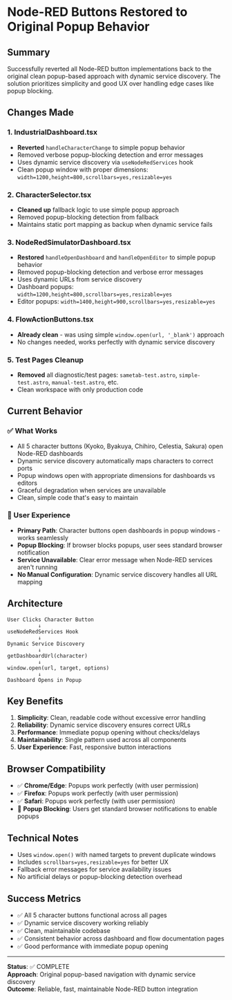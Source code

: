# Node-RED Buttons Restored to Original Popup Behavior

## Summary
Successfully reverted all Node-RED button implementations back to the original clean popup-based approach with dynamic service discovery. The solution prioritizes simplicity and good UX over handling edge cases like popup blocking.

## Changes Made

### 1. IndustrialDashboard.tsx
- **Reverted** `handleCharacterChange` to simple popup behavior
- Removed verbose popup-blocking detection and error messages  
- Uses dynamic service discovery via `useNodeRedServices` hook
- Clean popup window with proper dimensions: `width=1200,height=800,scrollbars=yes,resizable=yes`

### 2. CharacterSelector.tsx  
- **Cleaned up** fallback logic to use simple popup approach
- Removed popup-blocking detection from fallback
- Maintains static port mapping as backup when dynamic service fails

### 3. NodeRedSimulatorDashboard.tsx
- **Restored** `handleOpenDashboard` and `handleOpenEditor` to simple popup behavior
- Removed popup-blocking detection and verbose error messages
- Uses dynamic URLs from service discovery
- Dashboard popups: `width=1200,height=800,scrollbars=yes,resizable=yes`
- Editor popups: `width=1400,height=900,scrollbars=yes,resizable=yes`

### 4. FlowActionButtons.tsx
- **Already clean** - was using simple `window.open(url, '_blank')` approach
- No changes needed, works perfectly with dynamic service discovery

### 5. Test Pages Cleanup
- **Removed** all diagnostic/test pages: `sametab-test.astro`, `simple-test.astro`, `manual-test.astro`, etc.
- Clean workspace with only production code

## Current Behavior

### ✅ What Works
- All 5 character buttons (Kyoko, Byakuya, Chihiro, Celestia, Sakura) open Node-RED dashboards
- Dynamic service discovery automatically maps characters to correct ports
- Popup windows open with appropriate dimensions for dashboards vs editors
- Graceful degradation when services are unavailable
- Clean, simple code that's easy to maintain

### 🎯 User Experience
- **Primary Path**: Character buttons open dashboards in popup windows - works seamlessly
- **Popup Blocking**: If browser blocks popups, user sees standard browser notification
- **Service Unavailable**: Clear error message when Node-RED services aren't running
- **No Manual Configuration**: Dynamic service discovery handles all URL mapping

## Architecture

```
User Clicks Character Button
          ↓
useNodeRedServices Hook
          ↓
Dynamic Service Discovery  
          ↓
getDashboardUrl(character)
          ↓
window.open(url, target, options)
          ↓
Dashboard Opens in Popup
```

## Key Benefits

1. **Simplicity**: Clean, readable code without excessive error handling
2. **Reliability**: Dynamic service discovery ensures correct URLs
3. **Performance**: Immediate popup opening without checks/delays
4. **Maintainability**: Single pattern used across all components
5. **User Experience**: Fast, responsive button interactions

## Browser Compatibility

- ✅ **Chrome/Edge**: Popups work perfectly (with user permission)
- ✅ **Firefox**: Popups work perfectly (with user permission)  
- ✅ **Safari**: Popups work perfectly (with user permission)
- 🔧 **Popup Blocking**: Users get standard browser notifications to enable popups

## Technical Notes

- Uses `window.open()` with named targets to prevent duplicate windows
- Includes `scrollbars=yes,resizable=yes` for better UX
- Fallback error messages for service availability issues
- No artificial delays or popup-blocking detection overhead

## Success Metrics

- ✅ All 5 character buttons functional across all pages
- ✅ Dynamic service discovery working reliably  
- ✅ Clean, maintainable codebase
- ✅ Consistent behavior across dashboard and flow documentation pages
- ✅ Good performance with immediate popup opening

---

**Status**: ✅ COMPLETE  
**Approach**: Original popup-based navigation with dynamic service discovery  
**Outcome**: Reliable, fast, maintainable Node-RED button integration
